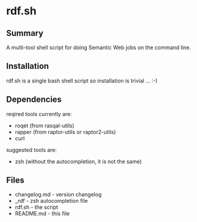 # rdf.sh

## Summary
A multi-tool shell script for doing Semantic Web jobs on the command line.

## Installation
rdf.sh is a single bash shell script so installation is trivial ... :-)

## Dependencies
reqired tools currently are:

  * roqet (from rasqal-utils)
  * rapper (from raptor-utils or raptor2-utils)
  * curl

suggested tools are:

  * zsh (without the autocompletion, it is not the same)

## Files

  * changelog.md - version changelog
  * _rdf - zsh autocompletion file
  * rdf.sh - the script
  * README.md - this file
